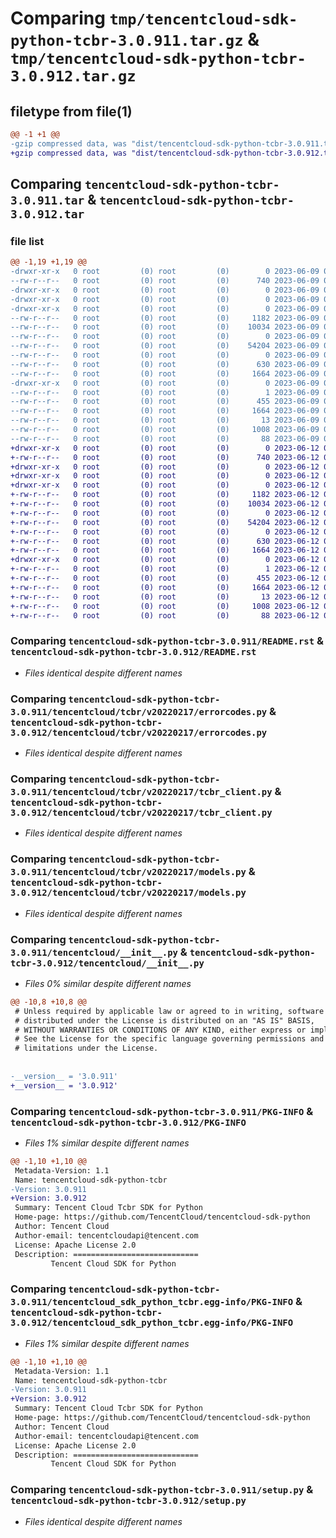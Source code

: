 # Comparing `tmp/tencentcloud-sdk-python-tcbr-3.0.911.tar.gz` & `tmp/tencentcloud-sdk-python-tcbr-3.0.912.tar.gz`

## filetype from file(1)

```diff
@@ -1 +1 @@
-gzip compressed data, was "dist/tencentcloud-sdk-python-tcbr-3.0.911.tar", last modified: Fri Jun  9 02:27:49 2023, max compression
+gzip compressed data, was "dist/tencentcloud-sdk-python-tcbr-3.0.912.tar", last modified: Mon Jun 12 03:12:43 2023, max compression
```

## Comparing `tencentcloud-sdk-python-tcbr-3.0.911.tar` & `tencentcloud-sdk-python-tcbr-3.0.912.tar`

### file list

```diff
@@ -1,19 +1,19 @@
-drwxr-xr-x   0 root         (0) root         (0)        0 2023-06-09 02:27:49.000000 tencentcloud-sdk-python-tcbr-3.0.911/
--rw-r--r--   0 root         (0) root         (0)      740 2023-06-09 02:27:49.000000 tencentcloud-sdk-python-tcbr-3.0.911/README.rst
-drwxr-xr-x   0 root         (0) root         (0)        0 2023-06-09 02:27:49.000000 tencentcloud-sdk-python-tcbr-3.0.911/tencentcloud/
-drwxr-xr-x   0 root         (0) root         (0)        0 2023-06-09 02:27:49.000000 tencentcloud-sdk-python-tcbr-3.0.911/tencentcloud/tcbr/
-drwxr-xr-x   0 root         (0) root         (0)        0 2023-06-09 02:27:49.000000 tencentcloud-sdk-python-tcbr-3.0.911/tencentcloud/tcbr/v20220217/
--rw-r--r--   0 root         (0) root         (0)     1182 2023-06-09 02:27:49.000000 tencentcloud-sdk-python-tcbr-3.0.911/tencentcloud/tcbr/v20220217/errorcodes.py
--rw-r--r--   0 root         (0) root         (0)    10034 2023-06-09 02:27:49.000000 tencentcloud-sdk-python-tcbr-3.0.911/tencentcloud/tcbr/v20220217/tcbr_client.py
--rw-r--r--   0 root         (0) root         (0)        0 2023-06-09 02:27:49.000000 tencentcloud-sdk-python-tcbr-3.0.911/tencentcloud/tcbr/v20220217/__init__.py
--rw-r--r--   0 root         (0) root         (0)    54204 2023-06-09 02:27:49.000000 tencentcloud-sdk-python-tcbr-3.0.911/tencentcloud/tcbr/v20220217/models.py
--rw-r--r--   0 root         (0) root         (0)        0 2023-06-09 02:27:49.000000 tencentcloud-sdk-python-tcbr-3.0.911/tencentcloud/tcbr/__init__.py
--rw-r--r--   0 root         (0) root         (0)      630 2023-06-09 02:27:49.000000 tencentcloud-sdk-python-tcbr-3.0.911/tencentcloud/__init__.py
--rw-r--r--   0 root         (0) root         (0)     1664 2023-06-09 02:27:49.000000 tencentcloud-sdk-python-tcbr-3.0.911/PKG-INFO
-drwxr-xr-x   0 root         (0) root         (0)        0 2023-06-09 02:27:49.000000 tencentcloud-sdk-python-tcbr-3.0.911/tencentcloud_sdk_python_tcbr.egg-info/
--rw-r--r--   0 root         (0) root         (0)        1 2023-06-09 02:27:49.000000 tencentcloud-sdk-python-tcbr-3.0.911/tencentcloud_sdk_python_tcbr.egg-info/dependency_links.txt
--rw-r--r--   0 root         (0) root         (0)      455 2023-06-09 02:27:49.000000 tencentcloud-sdk-python-tcbr-3.0.911/tencentcloud_sdk_python_tcbr.egg-info/SOURCES.txt
--rw-r--r--   0 root         (0) root         (0)     1664 2023-06-09 02:27:49.000000 tencentcloud-sdk-python-tcbr-3.0.911/tencentcloud_sdk_python_tcbr.egg-info/PKG-INFO
--rw-r--r--   0 root         (0) root         (0)       13 2023-06-09 02:27:49.000000 tencentcloud-sdk-python-tcbr-3.0.911/tencentcloud_sdk_python_tcbr.egg-info/top_level.txt
--rw-r--r--   0 root         (0) root         (0)     1008 2023-06-09 02:27:49.000000 tencentcloud-sdk-python-tcbr-3.0.911/setup.py
--rw-r--r--   0 root         (0) root         (0)       88 2023-06-09 02:27:49.000000 tencentcloud-sdk-python-tcbr-3.0.911/setup.cfg
+drwxr-xr-x   0 root         (0) root         (0)        0 2023-06-12 03:12:43.000000 tencentcloud-sdk-python-tcbr-3.0.912/
+-rw-r--r--   0 root         (0) root         (0)      740 2023-06-12 03:12:43.000000 tencentcloud-sdk-python-tcbr-3.0.912/README.rst
+drwxr-xr-x   0 root         (0) root         (0)        0 2023-06-12 03:12:43.000000 tencentcloud-sdk-python-tcbr-3.0.912/tencentcloud/
+drwxr-xr-x   0 root         (0) root         (0)        0 2023-06-12 03:12:43.000000 tencentcloud-sdk-python-tcbr-3.0.912/tencentcloud/tcbr/
+drwxr-xr-x   0 root         (0) root         (0)        0 2023-06-12 03:12:43.000000 tencentcloud-sdk-python-tcbr-3.0.912/tencentcloud/tcbr/v20220217/
+-rw-r--r--   0 root         (0) root         (0)     1182 2023-06-12 03:12:43.000000 tencentcloud-sdk-python-tcbr-3.0.912/tencentcloud/tcbr/v20220217/errorcodes.py
+-rw-r--r--   0 root         (0) root         (0)    10034 2023-06-12 03:12:43.000000 tencentcloud-sdk-python-tcbr-3.0.912/tencentcloud/tcbr/v20220217/tcbr_client.py
+-rw-r--r--   0 root         (0) root         (0)        0 2023-06-12 03:12:43.000000 tencentcloud-sdk-python-tcbr-3.0.912/tencentcloud/tcbr/v20220217/__init__.py
+-rw-r--r--   0 root         (0) root         (0)    54204 2023-06-12 03:12:43.000000 tencentcloud-sdk-python-tcbr-3.0.912/tencentcloud/tcbr/v20220217/models.py
+-rw-r--r--   0 root         (0) root         (0)        0 2023-06-12 03:12:43.000000 tencentcloud-sdk-python-tcbr-3.0.912/tencentcloud/tcbr/__init__.py
+-rw-r--r--   0 root         (0) root         (0)      630 2023-06-12 03:12:43.000000 tencentcloud-sdk-python-tcbr-3.0.912/tencentcloud/__init__.py
+-rw-r--r--   0 root         (0) root         (0)     1664 2023-06-12 03:12:43.000000 tencentcloud-sdk-python-tcbr-3.0.912/PKG-INFO
+drwxr-xr-x   0 root         (0) root         (0)        0 2023-06-12 03:12:43.000000 tencentcloud-sdk-python-tcbr-3.0.912/tencentcloud_sdk_python_tcbr.egg-info/
+-rw-r--r--   0 root         (0) root         (0)        1 2023-06-12 03:12:43.000000 tencentcloud-sdk-python-tcbr-3.0.912/tencentcloud_sdk_python_tcbr.egg-info/dependency_links.txt
+-rw-r--r--   0 root         (0) root         (0)      455 2023-06-12 03:12:43.000000 tencentcloud-sdk-python-tcbr-3.0.912/tencentcloud_sdk_python_tcbr.egg-info/SOURCES.txt
+-rw-r--r--   0 root         (0) root         (0)     1664 2023-06-12 03:12:43.000000 tencentcloud-sdk-python-tcbr-3.0.912/tencentcloud_sdk_python_tcbr.egg-info/PKG-INFO
+-rw-r--r--   0 root         (0) root         (0)       13 2023-06-12 03:12:43.000000 tencentcloud-sdk-python-tcbr-3.0.912/tencentcloud_sdk_python_tcbr.egg-info/top_level.txt
+-rw-r--r--   0 root         (0) root         (0)     1008 2023-06-12 03:12:43.000000 tencentcloud-sdk-python-tcbr-3.0.912/setup.py
+-rw-r--r--   0 root         (0) root         (0)       88 2023-06-12 03:12:43.000000 tencentcloud-sdk-python-tcbr-3.0.912/setup.cfg
```

### Comparing `tencentcloud-sdk-python-tcbr-3.0.911/README.rst` & `tencentcloud-sdk-python-tcbr-3.0.912/README.rst`

 * *Files identical despite different names*

### Comparing `tencentcloud-sdk-python-tcbr-3.0.911/tencentcloud/tcbr/v20220217/errorcodes.py` & `tencentcloud-sdk-python-tcbr-3.0.912/tencentcloud/tcbr/v20220217/errorcodes.py`

 * *Files identical despite different names*

### Comparing `tencentcloud-sdk-python-tcbr-3.0.911/tencentcloud/tcbr/v20220217/tcbr_client.py` & `tencentcloud-sdk-python-tcbr-3.0.912/tencentcloud/tcbr/v20220217/tcbr_client.py`

 * *Files identical despite different names*

### Comparing `tencentcloud-sdk-python-tcbr-3.0.911/tencentcloud/tcbr/v20220217/models.py` & `tencentcloud-sdk-python-tcbr-3.0.912/tencentcloud/tcbr/v20220217/models.py`

 * *Files identical despite different names*

### Comparing `tencentcloud-sdk-python-tcbr-3.0.911/tencentcloud/__init__.py` & `tencentcloud-sdk-python-tcbr-3.0.912/tencentcloud/__init__.py`

 * *Files 0% similar despite different names*

```diff
@@ -10,8 +10,8 @@
 # Unless required by applicable law or agreed to in writing, software
 # distributed under the License is distributed on an "AS IS" BASIS,
 # WITHOUT WARRANTIES OR CONDITIONS OF ANY KIND, either express or implied.
 # See the License for the specific language governing permissions and
 # limitations under the License.
 
 
-__version__ = '3.0.911'
+__version__ = '3.0.912'
```

### Comparing `tencentcloud-sdk-python-tcbr-3.0.911/PKG-INFO` & `tencentcloud-sdk-python-tcbr-3.0.912/PKG-INFO`

 * *Files 1% similar despite different names*

```diff
@@ -1,10 +1,10 @@
 Metadata-Version: 1.1
 Name: tencentcloud-sdk-python-tcbr
-Version: 3.0.911
+Version: 3.0.912
 Summary: Tencent Cloud Tcbr SDK for Python
 Home-page: https://github.com/TencentCloud/tencentcloud-sdk-python
 Author: Tencent Cloud
 Author-email: tencentcloudapi@tencent.com
 License: Apache License 2.0
 Description: ============================
         Tencent Cloud SDK for Python
```

### Comparing `tencentcloud-sdk-python-tcbr-3.0.911/tencentcloud_sdk_python_tcbr.egg-info/PKG-INFO` & `tencentcloud-sdk-python-tcbr-3.0.912/tencentcloud_sdk_python_tcbr.egg-info/PKG-INFO`

 * *Files 1% similar despite different names*

```diff
@@ -1,10 +1,10 @@
 Metadata-Version: 1.1
 Name: tencentcloud-sdk-python-tcbr
-Version: 3.0.911
+Version: 3.0.912
 Summary: Tencent Cloud Tcbr SDK for Python
 Home-page: https://github.com/TencentCloud/tencentcloud-sdk-python
 Author: Tencent Cloud
 Author-email: tencentcloudapi@tencent.com
 License: Apache License 2.0
 Description: ============================
         Tencent Cloud SDK for Python
```

### Comparing `tencentcloud-sdk-python-tcbr-3.0.911/setup.py` & `tencentcloud-sdk-python-tcbr-3.0.912/setup.py`

 * *Files identical despite different names*

